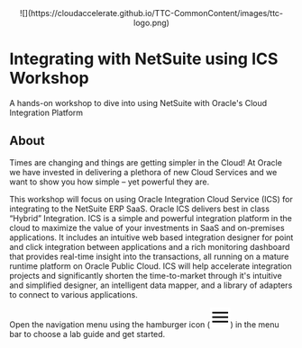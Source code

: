 <center> ![](https://cloudaccelerate.github.io/TTC-CommonContent/images/ttc-logo.png) </center> 

# Integrating with NetSuite using ICS Workshop
A hands-on workshop to dive into using NetSuite with Oracle's Cloud Integration Platform
## About
Times are changing and things are getting simpler in the Cloud! At Oracle we have invested in delivering a plethora of new Cloud Services and we want to show you how simple – yet powerful they are.

This workshop will focus on using Oracle Integration Cloud Service (ICS) for integrating to the NetSuite ERP SaaS.  Oracle ICS delivers best in class “Hybrid” Integration. ICS is a simple and powerful integration platform in the cloud to maximize the value of your investments in SaaS and on-premises applications. It includes an intuitive web based integration designer for point and click integration between applications and a rich monitoring dashboard that provides real-time insight into the transactions, all running on a mature runtime platform on Oracle Public Cloud. ICS will help accelerate integration projects and significantly shorten the time-to-market through it's intuitive and simplified designer, an intelligent data mapper, and a library of adapters to connect to various applications.


Open the navigation menu using the hamburger icon (![](images/menu.svg)) in the menu bar to choose a lab guide and get started.
